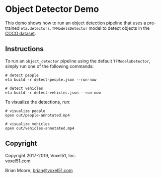 # Object Detector Demo

This demo shows how to run an object detection pipeline that uses a
pre-trained `eta.detectors.TFModelsDetector` model to detect objects
in the [COCO dataset](http://cocodataset.org).


## Instructions

To run an `object_detector` pipeline using the default `TFModelsDetector`,
simply run one of the following commands:

```
# detect people
eta build -r detect-people.json --run-now

# detect vehicles
eta build -r detect-vehicles.json --run-now
```

To visualize the detections, run:

```
# visualize people
open out/people-annotated.mp4

# visualize vehicles
open out/vehicles-annotated.mp4
```


## Copyright

Copyright 2017-2019, Voxel51, Inc.<br>
voxel51.com

Brian Moore, brian@voxel51.com
